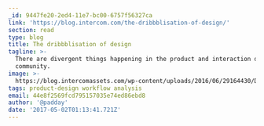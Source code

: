 ```yaml
---
_id: 9447fe20-2ed4-11e7-bc00-6757f56327ca
link: 'https://blog.intercom.com/the-dribbblisation-of-design/'
section: read
type: blog
title: The dribbblisation of design
tagline: >-
  There are divergent things happening in the product and interaction design
  community.
image: >-
  https://blog.intercomassets.com/wp-content/uploads/2016/06/29164430/Dribblization_of_Design_Hero.png
tags: product-design workflow analysis
email: 44e8f2569fcd795157035e74ed86ebd8
author: '@padday'
date: '2017-05-02T01:13:41.721Z'
---
```

